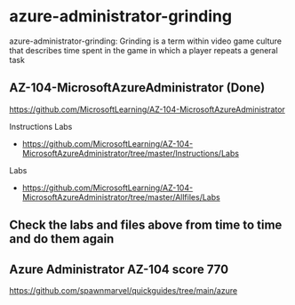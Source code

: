 # azure-administrator-grinding
azure-administrator-grinding: Grinding is a term within video game culture that describes time spent in the game in which a player repeats a general task

## AZ-104-MicrosoftAzureAdministrator (Done)

https://github.com/MicrosoftLearning/AZ-104-MicrosoftAzureAdministrator


Instructions Labs

* https://github.com/MicrosoftLearning/AZ-104-MicrosoftAzureAdministrator/tree/master/Instructions/Labs

Labs

* https://github.com/MicrosoftLearning/AZ-104-MicrosoftAzureAdministrator/tree/master/Allfiles/Labs


## Check the labs and files above from time to time and do them again

## Azure Administrator AZ-104 score 770

https://github.com/spawnmarvel/quickguides/tree/main/azure








